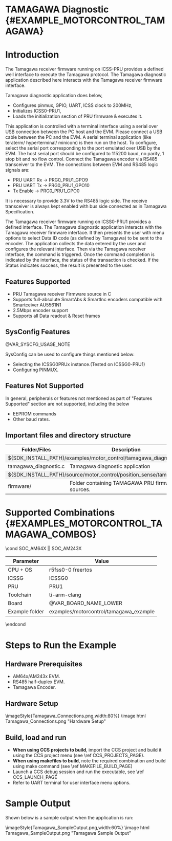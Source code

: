 #  TAMAGAWA Diagnostic {#EXAMPLE_MOTORCONTROL_TAMAGAWA}

# Introduction

The Tamagawa receiver firmware running on ICSS-PRU provides a defined well interface to execute the Tamagawa protocol.
The Tamagawa diagnostic application described here interacts with the Tamagawa receiver firmware interface.

Tamagawa diagnostic application does below,
- Configures pinmux, GPIO, UART, ICSS clock to 200MHz,
- Initializes ICSS0-PRU1,
- Loads the initialization section of PRU firmware & executes it.

This application is controlled with a terminal interface using a serial over USB connection
between the PC host and the EVM. Please connect a USB cable between the PC and the
EVM. A serial terminal application (like teraterm/ hyperterminal/ minicom) is then run on
the host. To configure, select the serial port corresponding to the port emulated over USB
by the EVM. The host serial port should be configured to 115200 baud, no parity, 1 stop
bit and no flow control.
Connect the Tamagawa encoder via RS485 transceiver to the EVM. The
connections between EVM and RS485 logic signals are:
-  PRU UART Rx -> PRG0_PRU1_GPO9
-  PRU UART Tx -> PRG0_PRU1_GPO10
-  Tx Enable -> PRG0_PRU1_GPO0

It is necessary to provide 3.3V to the RS485 logic side. The receive transceiver is always
kept enabled with bus side connected as in Tamagawa Specification.

The Tamagawa receiver firmware running on ICSS0-PRU1 provides a defined interface. The Tamagawa diagnostic
application interacts with the Tamagawa receiver firmware interface. It then presents the user
with menu options to select Data ID code (as defined by Tamagawa) to be sent to the
encoder. The application collects the data entered by the user and configures the relevant
interface. Then via the Tamagawa receiver interface, the command is triggered. Once the command
completion is indicated by the interface, the status of the transaction is checked. If the
Status indicates success, the result is presented to the user.


## Features Supported

-  PRU Tamagawa receiver Firmware source in C
-  Supports full-absolute SmartAbs & SmartInc encoders compatible with Smartceiver AU5561N1
-  2.5Mbps encoder support
-  Supports all Data readout & Reset frames

## SysConfig Features

@VAR_SYSCFG_USAGE_NOTE

SysConfig can be used to configure things mentioned below:
- Selecting the ICSSG0PRUx instance.(Tested on ICSSG0-PRU1)
- Configuring PINMUX.

## Features Not Supported

In general, peripherals or features not mentioned as part of "Features Supported" section are not supported, including the below
 -  EEPROM commands
 -  Other baud rates.
 
## Important files and directory structure

<table>
<tr>
    <th>Folder/Files
    <th>Description
</tr>
<tr><td colspan="2" bgcolor=#F0F0F0> ${SDK_INSTALL_PATH}/examples/motor_control/tamagawa_diagnostic</td></tr>
<tr>
    <td>tamagawa_diagnostic.c</td>
    <td>Tamagawa diagnostic application</td>
</tr>
<tr><td colspan="2" bgcolor=#F0F0F0> ${SDK_INSTALL_PATH}/source/motor_control/position_sense/tamagawa</td></tr>
<tr>
    <td>firmware/</td>
    <td>Folder containing TAMAGAWA PRU firmware sources.</td>
</tr>
</table>

# Supported Combinations {#EXAMPLES_MOTORCONTROL_TAMAGAWA_COMBOS}

\cond SOC_AM64X || SOC_AM243X

 Parameter      | Value
 ---------------|-----------
 CPU + OS       | r5fss0-0 freertos
 ICSSG          | ICSSG0
 PRU            | PRU1
 Toolchain      | ti-arm-clang
 Board          | @VAR_BOARD_NAME_LOWER
 Example folder | examples/motorcontrol/tamagawa_example

\endcond

# Steps to Run the Example

## Hardware Prerequisites

-  AM64x/AM243x EVM.
-  RS485 half-duplex EVM.
-  Tamagawa Encoder.

## Hardware Setup

\imageStyle{Tamagawa_Connections.png,width:80%} 
\image html Tamagawa_Connections.png "Hardware Setup"


## Build, load and run

- **When using CCS projects to build**, import the CCS project and build it using the CCS project menu (see \ref CCS_PROJECTS_PAGE).
- **When using makefiles to build**, note the required combination and build using
  make command (see \ref MAKEFILE_BUILD_PAGE)
- Launch a CCS debug session and run the executable, see \ref CCS_LAUNCH_PAGE
- Refer to UART terminal for user interface menu options.

# Sample Output

Shown below is a sample output when the application is run:

\imageStyle{Tamagawa_SampleOutput.png,width:60%}
\image html Tamagawa_SampleOutput.png "Tamagawa Sample Output"
